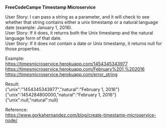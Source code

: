 <b>FreeCodeCampe Timestamp Microservice</b><br>

User Story: I can pass a string as a parameter, and it will check to see whether that string contains either a unix timestamp or a natural language date (example: January 1, 2016).<br>
User Story: If it does, it returns both the Unix timestamp and the natural language form of that date.<br>
User Story: If it does not contain a date or Unix timestamp, it returns null for those properties.<br>

Example:<br>
https://timesmicroservice.herokuapp.com/1454345343977<br>
https://timesmicroservice.herokuapp.com/February%201,%202016<br>
https://timesmicroservice.herokuapp.com/error_string<br>

Result:<br>
{"unix":"1454345343977","natural":"February 1, 2016"}<br>
{"unix":1454284800000,"natural":"February 1, 2016"}<br>
{"unix":null,"natural":null}<br>

Reference:<br>
https://www.gorkahernandez.com/blog/create-timestamp-microservice-node/
